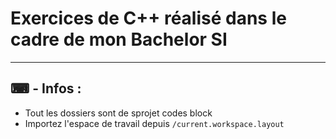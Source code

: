 # Exercices de C++ réalisé dans le cadre de mon Bachelor SI

-----

## ⌨ - Infos :

* Tout les dossiers sont de sprojet codes block
* Importez l'espace de travail depuis ``` /current.workspace.layout ```